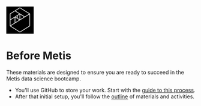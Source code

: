 ![Metis logo](img/metis.png)

# Before Metis

These materials are designed to ensure you are ready to succeed in the
Metis data science bootcamp.

 * You'll use GitHub to store your work. Start with the
   [guide to this process](HOWTO.md).
 * After that initial setup, you'll follow the [outline](outline.md)
   of materials and activities.
